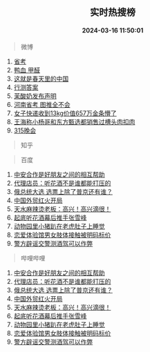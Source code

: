 <div align="center"><h2>实时热搜榜</h2><h4>2024-03-16 11:50:01</h4></div>

> 微博  

1. [省考](https://s.weibo.com/weibo?q=%E7%9C%81%E8%80%83&t=31&band_rank=1&Refer=top)<br />
2. [鸭血 甲醛](https://s.weibo.com/weibo?q=%E9%B8%AD%E8%A1%80%20%E7%94%B2%E9%86%9B&t=31&band_rank=2&Refer=top)<br />
3. [这就是春天里的中国](https://s.weibo.com/weibo?q=%23%E8%BF%99%E5%B0%B1%E6%98%AF%E6%98%A5%E5%A4%A9%E9%87%8C%E7%9A%84%E4%B8%AD%E5%9B%BD%23&t=31&band_rank=3&Refer=top)<br />
4. [行测答案](https://s.weibo.com/weibo?q=%E8%A1%8C%E6%B5%8B%E7%AD%94%E6%A1%88&t=31&band_rank=4&Refer=top)<br />
5. [茉酸奶发布声明](https://s.weibo.com/weibo?q=%23%E8%8C%89%E9%85%B8%E5%A5%B6%E5%8F%91%E5%B8%83%E5%A3%B0%E6%98%8E%23&t=31&band_rank=5&Refer=top)<br />
6. [河南省考 图推全不会](https://s.weibo.com/weibo?q=%E6%B2%B3%E5%8D%97%E7%9C%81%E8%80%83%20%E5%9B%BE%E6%8E%A8%E5%85%A8%E4%B8%8D%E4%BC%9A&t=31&band_rank=6&Refer=top)<br />
7. [女子快递收到13kg价值657万金条懵了](https://s.weibo.com/weibo?q=%23%E5%A5%B3%E5%AD%90%E5%BF%AB%E9%80%92%E6%94%B6%E5%88%B013kg%E4%BB%B7%E5%80%BC657%E4%B8%87%E9%87%91%E6%9D%A1%E6%87%B5%E4%BA%86%23&t=31&band_rank=7&Refer=top)<br />
8. [王海称小杨哥和东方甄选都销售过槽头肉扣肉](https://s.weibo.com/weibo?q=%23%E7%8E%8B%E6%B5%B7%E7%A7%B0%E5%B0%8F%E6%9D%A8%E5%93%A5%E5%92%8C%E4%B8%9C%E6%96%B9%E7%94%84%E9%80%89%E9%83%BD%E9%94%80%E5%94%AE%E8%BF%87%E6%A7%BD%E5%A4%B4%E8%82%89%E6%89%A3%E8%82%89%23&t=31&band_rank=8&Refer=top)<br />
9. [315晚会](https://s.weibo.com/weibo?q=%23315%E6%99%9A%E4%BC%9A%23&t=31&band_rank=9&Refer=top)<br />

> 知乎  


> 百度  

1. [中安合作是好朋友之间的相互帮助](https://www.baidu.com/s?wd=%E4%B8%AD%E5%AE%89%E5%90%88%E4%BD%9C%E6%98%AF%E5%A5%BD%E6%9C%8B%E5%8F%8B%E4%B9%8B%E9%97%B4%E7%9A%84%E7%9B%B8%E4%BA%92%E5%B8%AE%E5%8A%A9&sa=fyb_news&rsv_dl=fyb_news)<br />
2. [代理店员：听花酒不是谁都能打压的](https://www.baidu.com/s?wd=%E4%BB%A3%E7%90%86%E5%BA%97%E5%91%98%EF%BC%9A%E5%90%AC%E8%8A%B1%E9%85%92%E4%B8%8D%E6%98%AF%E8%B0%81%E9%83%BD%E8%83%BD%E6%89%93%E5%8E%8B%E7%9A%84&sa=fyb_news&rsv_dl=fyb_news)<br />
3. [俄总统大选 选票上除了普京还有谁？](https://www.baidu.com/s?wd=%E4%BF%84%E6%80%BB%E7%BB%9F%E5%A4%A7%E9%80%89+%E9%80%89%E7%A5%A8%E4%B8%8A%E9%99%A4%E4%BA%86%E6%99%AE%E4%BA%AC%E8%BF%98%E6%9C%89%E8%B0%81%EF%BC%9F&sa=fyb_news&rsv_dl=fyb_news)<br />
4. [中国外贸红火开局](https://www.baidu.com/s?wd=%E4%B8%AD%E5%9B%BD%E5%A4%96%E8%B4%B8%E7%BA%A2%E7%81%AB%E5%BC%80%E5%B1%80&sa=fyb_news&rsv_dl=fyb_news)<br />
5. [天水麻辣烫老板：高兴！高兴滴很！](https://www.baidu.com/s?wd=%E5%A4%A9%E6%B0%B4%E9%BA%BB%E8%BE%A3%E7%83%AB%E8%80%81%E6%9D%BF%EF%BC%9A%E9%AB%98%E5%85%B4%EF%BC%81%E9%AB%98%E5%85%B4%E6%BB%B4%E5%BE%88%EF%BC%81&sa=fyb_news&rsv_dl=fyb_news)<br />
6. [起底听花酒幕后推手张雪峰](https://www.baidu.com/s?wd=%E8%B5%B7%E5%BA%95%E5%90%AC%E8%8A%B1%E9%85%92%E5%B9%95%E5%90%8E%E6%8E%A8%E6%89%8B%E5%BC%A0%E9%9B%AA%E5%B3%B0&sa=fyb_news&rsv_dl=fyb_news)<br />
7. [动物园里小猪趴在老虎肚子上睡觉](https://www.baidu.com/s?wd=%E5%8A%A8%E7%89%A9%E5%9B%AD%E9%87%8C%E5%B0%8F%E7%8C%AA%E8%B6%B4%E5%9C%A8%E8%80%81%E8%99%8E%E8%82%9A%E5%AD%90%E4%B8%8A%E7%9D%A1%E8%A7%89&sa=fyb_news&rsv_dl=fyb_news)<br />
8. [恋爱体验馆男女肢体接触被明码标价](https://www.baidu.com/s?wd=%E6%81%8B%E7%88%B1%E4%BD%93%E9%AA%8C%E9%A6%86%E7%94%B7%E5%A5%B3%E8%82%A2%E4%BD%93%E6%8E%A5%E8%A7%A6%E8%A2%AB%E6%98%8E%E7%A0%81%E6%A0%87%E4%BB%B7&sa=fyb_news&rsv_dl=fyb_news)<br />
9. [警方辟谣交警测酒驾可以作弊](https://www.baidu.com/s?wd=%E8%AD%A6%E6%96%B9%E8%BE%9F%E8%B0%A3%E4%BA%A4%E8%AD%A6%E6%B5%8B%E9%85%92%E9%A9%BE%E5%8F%AF%E4%BB%A5%E4%BD%9C%E5%BC%8A&sa=fyb_news&rsv_dl=fyb_news)<br />

> 哔哩哔哩  

1. [中安合作是好朋友之间的相互帮助](https://www.baidu.com/s?wd=%E4%B8%AD%E5%AE%89%E5%90%88%E4%BD%9C%E6%98%AF%E5%A5%BD%E6%9C%8B%E5%8F%8B%E4%B9%8B%E9%97%B4%E7%9A%84%E7%9B%B8%E4%BA%92%E5%B8%AE%E5%8A%A9&sa=fyb_news&rsv_dl=fyb_news)<br />
2. [代理店员：听花酒不是谁都能打压的](https://www.baidu.com/s?wd=%E4%BB%A3%E7%90%86%E5%BA%97%E5%91%98%EF%BC%9A%E5%90%AC%E8%8A%B1%E9%85%92%E4%B8%8D%E6%98%AF%E8%B0%81%E9%83%BD%E8%83%BD%E6%89%93%E5%8E%8B%E7%9A%84&sa=fyb_news&rsv_dl=fyb_news)<br />
3. [俄总统大选 选票上除了普京还有谁？](https://www.baidu.com/s?wd=%E4%BF%84%E6%80%BB%E7%BB%9F%E5%A4%A7%E9%80%89+%E9%80%89%E7%A5%A8%E4%B8%8A%E9%99%A4%E4%BA%86%E6%99%AE%E4%BA%AC%E8%BF%98%E6%9C%89%E8%B0%81%EF%BC%9F&sa=fyb_news&rsv_dl=fyb_news)<br />
4. [中国外贸红火开局](https://www.baidu.com/s?wd=%E4%B8%AD%E5%9B%BD%E5%A4%96%E8%B4%B8%E7%BA%A2%E7%81%AB%E5%BC%80%E5%B1%80&sa=fyb_news&rsv_dl=fyb_news)<br />
5. [天水麻辣烫老板：高兴！高兴滴很！](https://www.baidu.com/s?wd=%E5%A4%A9%E6%B0%B4%E9%BA%BB%E8%BE%A3%E7%83%AB%E8%80%81%E6%9D%BF%EF%BC%9A%E9%AB%98%E5%85%B4%EF%BC%81%E9%AB%98%E5%85%B4%E6%BB%B4%E5%BE%88%EF%BC%81&sa=fyb_news&rsv_dl=fyb_news)<br />
6. [起底听花酒幕后推手张雪峰](https://www.baidu.com/s?wd=%E8%B5%B7%E5%BA%95%E5%90%AC%E8%8A%B1%E9%85%92%E5%B9%95%E5%90%8E%E6%8E%A8%E6%89%8B%E5%BC%A0%E9%9B%AA%E5%B3%B0&sa=fyb_news&rsv_dl=fyb_news)<br />
7. [动物园里小猪趴在老虎肚子上睡觉](https://www.baidu.com/s?wd=%E5%8A%A8%E7%89%A9%E5%9B%AD%E9%87%8C%E5%B0%8F%E7%8C%AA%E8%B6%B4%E5%9C%A8%E8%80%81%E8%99%8E%E8%82%9A%E5%AD%90%E4%B8%8A%E7%9D%A1%E8%A7%89&sa=fyb_news&rsv_dl=fyb_news)<br />
8. [恋爱体验馆男女肢体接触被明码标价](https://www.baidu.com/s?wd=%E6%81%8B%E7%88%B1%E4%BD%93%E9%AA%8C%E9%A6%86%E7%94%B7%E5%A5%B3%E8%82%A2%E4%BD%93%E6%8E%A5%E8%A7%A6%E8%A2%AB%E6%98%8E%E7%A0%81%E6%A0%87%E4%BB%B7&sa=fyb_news&rsv_dl=fyb_news)<br />
9. [警方辟谣交警测酒驾可以作弊](https://www.baidu.com/s?wd=%E8%AD%A6%E6%96%B9%E8%BE%9F%E8%B0%A3%E4%BA%A4%E8%AD%A6%E6%B5%8B%E9%85%92%E9%A9%BE%E5%8F%AF%E4%BB%A5%E4%BD%9C%E5%BC%8A&sa=fyb_news&rsv_dl=fyb_news)<br />
